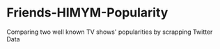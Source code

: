 # Friends-HIMYM-Popularity
Comparing two well known TV shows' popularities by scrapping Twitter Data
